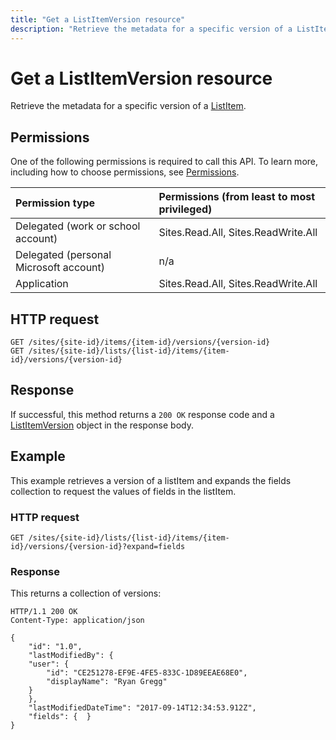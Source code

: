 ```yaml
---
title: "Get a ListItemVersion resource"
description: "Retrieve the metadata for a specific version of a ListItem."
---
```


# Get a ListItemVersion resource

Retrieve the metadata for a specific version of a [ListItem](../resources/listitem.md).

## Permissions

One of the following permissions is required to call this API. To learn more, including how to choose permissions, see [Permissions](/graph/permissions-reference).

|            Permission type             | Permissions (from least to most privileged) |
| :------------------------------------- | :------------------------------------------ |
| Delegated (work or school account)     | Sites.Read.All, Sites.ReadWrite.All         |
| Delegated (personal Microsoft account) | n/a                                         |
| Application                            | Sites.Read.All, Sites.ReadWrite.All         |


## HTTP request

<!-- { "blockType": "ignored"} -->

```http
GET /sites/{site-id}/items/{item-id}/versions/{version-id}
GET /sites/{site-id}/lists/{list-id}/items/{item-id}/versions/{version-id}
```


## Response

If successful, this method returns a `200 OK` response code and a [ListItemVersion](../resources/listitemversion.md) object in the response body.


## Example

This example retrieves a version of a listItem and expands the fields collection to request the values of fields in the listItem.

### HTTP request

<!-- { "blockType": "request", "name": "get-single-version-listItem", "scopes": "files.read sites.read.all", "tags": "service.graph service.sharepoint" } -->

```http
GET /sites/{site-id}/lists/{list-id}/items/{item-id}/versions/{version-id}?expand=fields
```

### Response

This returns a collection of versions:

<!-- { "blockType": "response", "@odata.type": "microsoft.graph.listItemVersion", "truncated": true } -->

```http
HTTP/1.1 200 OK
Content-Type: application/json

{
    "id": "1.0",
    "lastModifiedBy": {
    "user": {
        "id": "CE251278-EF9E-4FE5-833C-1D89EEAE68E0",
        "displayName": "Ryan Gregg"
    }
    },
    "lastModifiedDateTime": "2017-09-14T12:34:53.912Z",
    "fields": {  }
}
```

<!-- {
  "type": "#page.annotation",
  "description": "List, review, and download previous versions of a driveItem",
  "keywords": "version, version history, versions",
  "section": "documentation",
  "tocPath": "Items/Version history"
} -->
